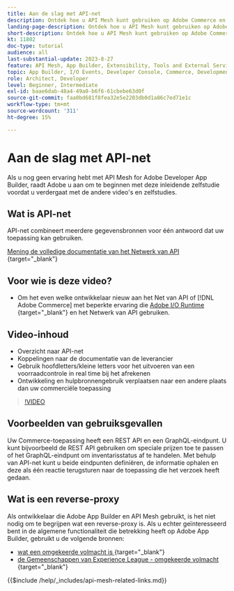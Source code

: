 ```yaml
---
title: Aan de slag met API-net
description: Ontdek hoe u API Mesh kunt gebruiken op Adobe Commerce en  [!DNL Adobe App Builder] . Ontdek meer over de installatie van Adobe App Builder, werken met projecten, een GraphQL reverse-proxy maken, en nog veel meer.
landing-page-description: Ontdek hoe u API Mesh kunt gebruiken op Adobe Commerce en  [!DNL Adobe App Builder] . Leer hoe u Adobe IO kunt installeren, met projecten kunt werken, een GraphQL reverse-proxy kunt maken en nog veel meer.
short-description: Ontdek hoe u API Mesh kunt gebruiken op Adobe Commerce en  [!DNL Adobe App Builder] . Leer hoe u Adobe IO kunt installeren, met projecten kunt werken, een GraphQL reverse-proxy kunt maken en nog veel meer.
kt: 11802
doc-type: tutorial
audience: all
last-substantial-update: 2023-8-27
feature: API Mesh, App Builder, Extensibility, Tools and External Services, Backend Development
topic: App Builder, I/O Events, Developer Console, Commerce, Development, Integrations
role: Architect, Developer
level: Beginner, Intermediate
exl-id: baae6dab-48a4-49a0-b6f6-61cbebe63d0f
source-git-commit: faa0bd681f8fea32e5e2203db0d1a86c7ed71e1c
workflow-type: tm+mt
source-wordcount: '311'
ht-degree: 15%

---
```


# Aan de slag met API-net

Als u nog geen ervaring hebt met API Mesh for Adobe Developer App Builder, raadt Adobe u aan om te beginnen met deze inleidende zelfstudie voordat u verdergaat met de andere video&#39;s en zelfstudies.

## Wat is API-net

API-net combineert meerdere gegevensbronnen voor één antwoord dat uw toepassing kan gebruiken.

[ Mening de volledige documentatie van het Netwerk van API ](https://developer.adobe.com/graphql-mesh-gateway/gateway/overview/){target="_blank"}

## Voor wie is deze video?

* Om het even welke ontwikkelaar nieuw aan het Net van API of [!DNL Adobe Commerce] met beperkte ervaring die [ Adobe I/O Runtime ](https://developer.adobe.com/runtime/docs/guides/overview/){target="_blank"} en het Netwerk van API gebruiken.

## Video-inhoud

* Overzicht naar API-net
* Koppelingen naar de documentatie van de leverancier
* Gebruik hoofdletters/kleine letters voor het uitvoeren van een voorraadcontrole in real time bij het afrekenen
* Ontwikkeling en hulpbronnengebruik verplaatsen naar een andere plaats dan uw commerciële toepassing

>[!VIDEO](https://video.tv.adobe.com/v/3417534?quality=12&learn=on)

## Voorbeelden van gebruiksgevallen

Uw Commerce-toepassing heeft een REST API en een GraphQL-eindpunt. U kunt bijvoorbeeld de REST API gebruiken om speciale prijzen toe te passen of het GraphQL-eindpunt om inventarisstatus af te handelen. Met behulp van API-net kunt u beide eindpunten definiëren, de informatie ophalen en deze als één reactie terugsturen naar de toepassing die het verzoek heeft gedaan.

## Wat is een reverse-proxy

Als ontwikkelaar die Adobe App Builder en API Mesh gebruikt, is het niet nodig om te begrijpen wat een reverse-proxy is. Als u echter geïnteresseerd bent in de algemene functionaliteit die betrekking heeft op Adobe App Builder, gebruikt u de volgende bronnen:

* [ wat een omgekeerde volmacht is ](https://www.imperva.com/learn/performance/reverse-proxy/){target="_blank"}
* [ de Gemeenschappen van Experience League - omgekeerde volmacht ](https://experienceleaguecommunities.adobe.com/t5/adobe-experience-manager/proxy-and-reverse-proxy-for-website/m-p/565772){target="_blank"}

{{$include /help/_includes/api-mesh-related-links.md}}

